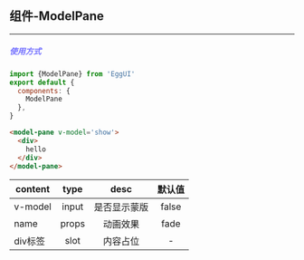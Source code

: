 ## 组件-ModelPane
--- 
##### <font color='#7370ff'>使用方式</font>
```js
import {ModelPane} from 'EggUI'
export default {
  components: {
    ModelPane
  },
}
```

```html
<model-pane v-model='show'>
  <div>
    hello
  </div>
</model-pane>
```

content|type|desc|默认值
--- |:--:|:--:|:--:|
v-model|input|是否显示蒙版|false
name|props|动画效果|fade
div标签|slot|内容占位|-